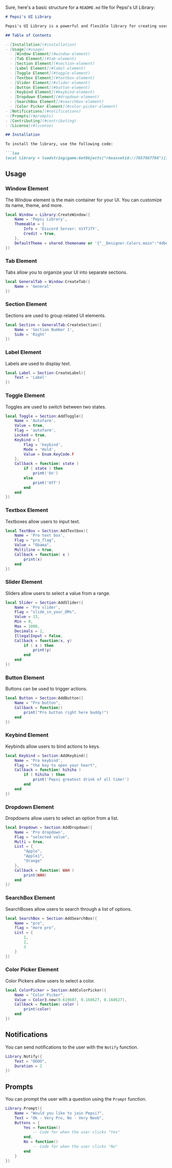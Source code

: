 Sure, here's a basic structure for a `README.md` file for Pepsi's UI Library:

```markdown
# Pepsi's UI Library

Pepsi's UI Library is a powerful and flexible library for creating user interfaces in Roblox. This library provides a variety of UI elements that can be easily customized to fit your needs.

## Table of Contents

- [Installation](#installation)
- [Usage](#usage)
  - [Window Element](#window-element)
  - [Tab Element](#tab-element)
  - [Section Element](#section-element)
  - [Label Element](#label-element)
  - [Toggle Element](#toggle-element)
  - [Textbox Element](#textbox-element)
  - [Slider Element](#slider-element)
  - [Button Element](#button-element)
  - [Keybind Element](#keybind-element)
  - [Dropdown Element](#dropdown-element)
  - [SearchBox Element](#searchbox-element)
  - [Color Picker Element](#color-picker-element)
- [Notifications](#notifications)
- [Prompts](#prompts)
- [Contributing](#contributing)
- [License](#license)

## Installation

To install the library, use the following code:

```lua
local Library = loadstring(game:GetObjects("rbxassetid://7657867786")[1].Source)("Pepsi's UI Library")
```

## Usage

### Window Element

The Window element is the main container for your UI. You can customize its name, theme, and more.

```lua
local Window = Library:CreateWindow({
	Name = 'Pepsi Library',
	Themeable = {
		Info = 'Discord Server: VzYTJ7Y',
		Credit = true,
	},
	DefaultTheme = shared.themename or '{"__Designer.Colors.main":"4dbed9"}'
})
```

### Tab Element

Tabs allow you to organize your UI into separate sections.

```lua
local GeneralTab = Window:CreateTab({
	Name = 'General'
})
```

### Section Element

Sections are used to group related UI elements.

```lua
local Section = GeneralTab:CreateSection({
	Name = 'Section Number 1',
	Side = 'Right'
})
```

### Label Element

Labels are used to display text.

```lua
local Label = Section:CreateLabel({
	Text = 'Label'
})
```

### Toggle Element

Toggles are used to switch between two states.

```lua
local Toggle = Section:AddToggle({
	Name = 'Autofarm',
	Value = true,
	Flag = 'autofarm',
	Locked = true,
	Keybind = {
		Flag = 'keybind',
		Mode = 'Hold',
		Value = Enum.KeyCode.F
	},
	Callback = function( state )
		if ( state ) then
			print('On')
		else
			print('Off')
		end
	end
})
```

### Textbox Element

Textboxes allow users to input text.

```lua
local TextBox = Section:AddTextbox({
	Name = 'Pro text box',
	Flag = "pro_flag",
	Value = "Obama",
	Multiline = true,
	Callback = function( x )
		print(x)
	end
})
```

### Slider Element

Sliders allow users to select a value from a range.

```lua
local Slider = Section:AddSlider({
	Name = 'Pro slider',
	Flag = "slide_in_your_DMs",
	Value = 13,
	Min = 0,
	Max = 1000,
	Decimals = 2,
	IllegalInput = false,
	Callback = function(x, y)
		if ( x ) then
			print(y)
		end
	end
})
```

### Button Element

Buttons can be used to trigger actions.

```lua
local Button = Section:AddButton({
	Name = "Pro button",
	Callback = function()
		print("Pro button right here buddy!")
	end
})
```

### Keybind Element

Keybinds allow users to bind actions to keys.

```lua
local Keybind = Section:AddKeybind({
	Name = 'Pro keybind',
	Flag = "the key to open your heart",
	Callback = function( hihiha )
		if ( hihiha ) then
			print('Pepsi greatest drink of all time!')
		end
	end
})
```

### Dropdown Element

Dropdowns allow users to select an option from a list.

```lua
local Dropdown = Section:AddDropdown({
	Name = 'Pro dropdown',
	Flag = "selected value",
	Multi = true,
	List = {
		"Apple",
		"Apple1",
		"Orange"
	},
	Callback = function( WAH )
		print(WAH)
	end
})
```

### SearchBox Element

SearchBoxes allow users to search through a list of options.

```lua
local SearchBox = Section:AddSearchBox({
	Name = "pro",
	flag = "more pro",
	List = {
		1,
		2,
		3
	}
})
```

### Color Picker Element

Color Pickers allow users to select a color.

```lua
local ColorPicker = Section:AddColorPicker({
	Name = "Color Picker",
	Value = Color3.new(0.619607, 0.168627, 0.168627),
	Callback = function( color )
		print(color)
	end
})
```

## Notifications

You can send notifications to the user with the `Notify` function.

```lua
Library.Notify({
	Text = "OOOO",
	Duration = 2
})
```

## Prompts

You can prompt the user with a question using the `Prompt` function.

```lua
Library.Prompt({
	Name = "Would you like to join Pepsi?",
	Text = "Ok - Very Pro, No - Very Noob",
	Buttons = {
		Yes = function()
			-- Code for when the user clicks "Yes"
		end,
		No = function()
			-- Code for when the user clicks "No"
		end
	}
})
```
```
